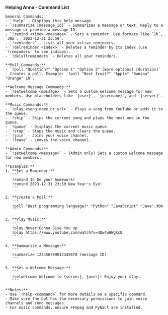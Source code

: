 **Helping Anna - Command List**

    General Commands:
    - `!help` - Displays this help message.
    - `!summarize [message_id]` - Summarizes a message or text. Reply to a message or provide a message ID.
    - `!remind <time> <message>` - Sets a reminder. Use formats like `1h`, `30m`, `2023-12-31 23:59`.
    - `!reminders` - Lists all your active reminders.
    - `!delreminder <index>` - Deletes a reminder by its index (use `!reminders` to see indices).
    - `!delallreminders` - Deletes all your reminders.

    **Poll Commands:**
    - `!poll "Question?" "Option 1" "Option 2" [more options] [duration]` - Creates a poll. Example: `!poll "Best fruit?" "Apple" "Banana" "Orange" 1h`.

    **Welcome Message Commands:**
    - `!setwelcome <message>` - Sets a custom welcome message for new members. Use placeholders like `{user}`, `{username}`, and `{server}`.

    **Music Commands:**
    - `!play <song_name_or_url>` - Plays a song from YouTube or adds it to the queue.
    - `!skip` - Skips the current song and plays the next one in the queue.
    - `!queue` - Displays the current music queue.
    - `!stop` - Stops the music and clears the queue.
    - `!join` - Joins your voice channel.
    - `!leave` - Leaves the voice channel.

    **Admin Commands:**
    - `!setwelcome <message>` - (Admin only) Sets a custom welcome message for new members.

    **Examples:**
    1. **Set a Reminder:**
       ```
       !remind 1h Do your homework!
       !remind 2023-12-31 23:59 New Year's Eve!
       ```

    2. **Create a Poll:**
       ```
       !poll "Best programming language?" "Python" "JavaScript" "Java" 30m
       ```

    3. **Play Music:**
       ```
       !play Never Gonna Give You Up
       !play https://www.youtube.com/watch?v=dQw4w9WgXcQ
       ```

    4. **Summarize a Message:**
       ```
       !summarize 123456789012345678 (message ID)
       ```

    5. **Set a Welcome Message:**
       ```
       !setwelcome Welcome to {server}, {user}! Enjoy your stay.
       ```

    **Notes:**
    - Use `!help <command>` for more details on a specific command.
    - Make sure the bot has the necessary permissions to join voice channels and send messages.
    - For music commands, ensure FFmpeg and PyNaCl are installed.
    